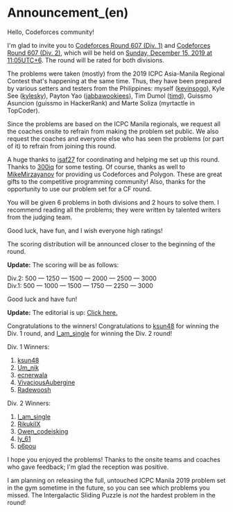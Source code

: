 # Announcement_(en)

Hello, Codeforces community!

I'm glad to invite you to [Codeforces Round 607 (Div. 1)](https://codeforces.com/contest/1280 "Codeforces Round 607 (Div. 1)") and [Codeforces Round 607 (Div. 2)](https://codeforces.com/contest/1281 "Codeforces Round 607 (Div. 2)"), which will be held on [Sunday, December 15, 2019 at 11:05UTC+6](https://codeforces.com/https://www.timeanddate.com/worldclock/fixedtime.html?day=15&month=12&year=2019&hour=8&min=5&sec=0&p1=166). The round will be rated for both divisions.

The problems were taken (mostly) from the 2019 ICPC Asia-Manila Regional Contest that's happening at the same time. Thus, they have been prepared by various setters and testers from the Philippines: myself ([kevinsogo](https://codeforces.com/profile/kevinsogo "Grandmaster kevinsogo")), Kyle See ([kylesky](https://codeforces.com/profile/kylesky "Expert kylesky")), Payton Yao ([jabbawookiees](https://codeforces.com/profile/jabbawookiees "Expert jabbawookiees")), Tim Dumol ([timd](https://codeforces.com/profile/timd "Expert timd")), Guissmo Asuncion (guissmo in HackerRank) and Marte Soliza (myrtactle in TopCoder).

Since the problems are based on the ICPC Manila regionals, we request all the coaches onsite to refrain from making the problem set public. We also request the coaches and everyone else who has seen the problems (or part of it) to refrain from joining this round.

A huge thanks to [isaf27](https://codeforces.com/profile/isaf27 "International Grandmaster isaf27") for coordinating and helping me set up this round. Thanks to [300iq](https://codeforces.com/profile/300iq "Legendary Grandmaster 300iq") for some testing. Of course, thanks as well to [MikeMirzayanov](https://codeforces.com/profile/MikeMirzayanov "Headquarters, MikeMirzayanov") for providing us Codeforces and Polygon. These are great gifts to the competitive programming community! Also, thanks for the opportunity to use our problem set for a CF round. 

You will be given 6 problems in both divisions and 2 hours to solve them. I recommend reading all the problems; they were written by talented writers from the judging team.

Good luck, have fun, and I wish everyone high ratings!

The scoring distribution will be announced closer to the beginning of the round.

**Update:** The scoring will be as follows:

Div.2: 500 — 1250 — 1500 — 2000 — 2500 — 3000  
Div.1: 500 — 1000 — 1500 — 1750 — 2250 — 3000 

Good luck and have fun!

**Update:** The editorial is up: [Click here.](Tutorial_(en).md)

Congratulations to the winners! Congratulations to [ksun48](https://codeforces.com/profile/ksun48 "International Grandmaster ksun48") for winning the Div. 1 round, and [I_am_single](https://codeforces.com/profile/I_am_single "Master I_am_single") for winning the Div. 2 round!

Div. 1 Winners:

 1. [ksun48](https://codeforces.com/profile/ksun48 "International Grandmaster ksun48")
2. [Um_nik](https://codeforces.com/profile/Um_nik "Legendary Grandmaster Um_nik")
3. [ecnerwala](https://codeforces.com/profile/ecnerwala "Legendary Grandmaster ecnerwala")
4. [VivaciousAubergine](https://codeforces.com/profile/VivaciousAubergine "Grandmaster VivaciousAubergine")
5. [Radewoosh](https://codeforces.com/profile/Radewoosh "Legendary Grandmaster Radewoosh")

Div. 2 Winners:

 1. [I_am_single](https://codeforces.com/profile/I_am_single "Expert I_am_single")
2. [RikukiIX](https://codeforces.com/profile/RikukiIX "Expert RikukiIX")
3. [Owen_codeisking](https://codeforces.com/profile/Owen_codeisking "Expert Owen_codeisking")
4. [ly_61](https://codeforces.com/profile/ly_61 "Expert ly_61")
5. [p6pou](https://codeforces.com/profile/p6pou "Unrated, p6pou")

I hope you enjoyed the problems! Thanks to the onsite teams and coaches who gave feedback; I'm glad the reception was positive.

I am planning on releasing the full, untouched ICPC Manila 2019 problem set in the gym sometime in the future, so you can see which problems you missed. The Intergalactic Sliding Puzzle is *not* the hardest problem in the round!

